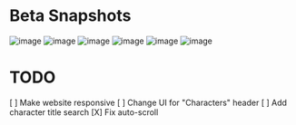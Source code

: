 # Beta Snapshots
![image](https://github.com/user-attachments/assets/149c5826-8670-4c18-b876-90e8572984ce)
![image](https://github.com/user-attachments/assets/8ffd2101-9a66-40e3-9854-d4af805144f5)
![image](https://github.com/user-attachments/assets/4697cae8-38c6-4bdc-913e-920ac3b39fe8)
![image](https://github.com/user-attachments/assets/df557e25-aa7e-45a9-8409-03f8f34656d8)
![image](https://github.com/user-attachments/assets/eefe45f2-cb60-4a53-a871-ee8dc58462c3)
![image](https://github.com/user-attachments/assets/95e5a30a-6214-4f53-88dd-b06baafed816)

# TODO
[ ] Make website responsive
[ ] Change UI for "Characters" header
[ ] Add character title search
[X] Fix auto-scroll 
